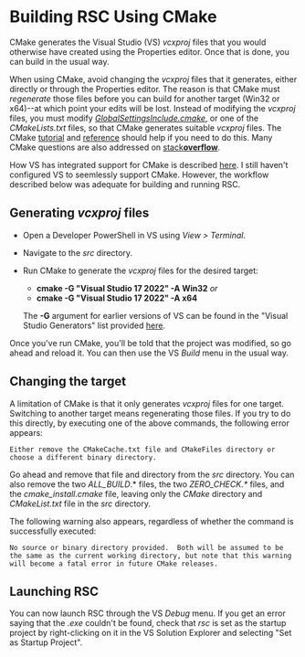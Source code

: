 # Building RSC Using CMake

CMake generates the Visual Studio (VS) _vcxproj_ files that you would
otherwise have created using the Properties editor. Once that is done,
you can build in the usual way.

When using CMake, avoid changing the _vcxproj_ files that it generates,
either directly or through the Properties editor. The reason is that
CMake must _regenerate_ those files before you can build for another
target (Win32 or x64)--at which point your edits will be lost.
Instead of modifying the _vcxproj_ files, you must modify
[_GlobalSettingsInclude.cmake_](/src/CMake/GlobalSettingsInclude.cmake),
or one of the _CMakeLists.txt_ files, so that CMake generates suitable
_vcxproj_ files. The CMake
[tutorial](https://cmake.org/cmake/help/latest/guide/tutorial/index.html#)
and
[reference](https://cmake.org/cmake/help/latest/index.html#) should help
if you need to do this. Many CMake questions are also addressed on
[stack**overflow**](https://stackoverflow.com/questions/tagged/cmake?sort=MostVotes&edited=true).

How VS has integrated support for CMake is described
[here](https://docs.microsoft.com/en-us/cpp/build/cmake-projects-in-visual-studio?view=msvc-170).
I still haven't configured VS to seemlessly support CMake. However, the
workflow described below was adequate for building and running RSC.

## Generating _vcxproj_ files

- Open a Developer PowerShell in VS using _View > Terminal_.
- Navigate to the _src_ directory.
- Run CMake to generate the _vcxproj_ files for the desired target:

  - **cmake -G "Visual Studio 17 2022" -A Win32** _or_
  - **cmake -G "Visual Studio 17 2022" -A x64**

  The **-G** argument for earlier versions of VS can be found in the
"Visual Studio Generators" list provided
[here](https://cmake.org/cmake/help/latest/manual/cmake-generators.7.html#id7).

Once you've run CMake, you'll be told that the project was modified, so go
ahead and reload it. You can then use the VS _Build_ menu in the usual way.

## Changing the target

A limitation of CMake is that it only generates _vcxproj_ files for one
target. Switching to another target means regenerating those files. If
you try to do this directly, by executing one of the above commands,
the following error appears:

`Either remove the CMakeCache.txt file and CMakeFiles directory or
choose a different binary directory.`

Go ahead and remove that file and directory from the _src_ directory.
You can also remove the two _ALL_BUILD_.* files, the two _ZERO_CHECK.*_
files, and the _cmake_install.cmake_ file, leaving only the _CMake_
directory and _CMakeList.txt_ file in the _src_ directory.

The following warning also appears, regardless of whether the command
is successfully executed:

`No source or binary directory provided.  Both will be assumed to be
the same as the current working directory, but note that this warning
will become a fatal error in future CMake releases.`


## Launching RSC

You can now launch RSC through the VS _Debug_ menu. If you get an error
saying that the _.exe_ couldn't be found, check that _rsc_ is set as
the startup project by right-clicking on it in the VS Solution Explorer
and selecting "Set as Startup Project".
